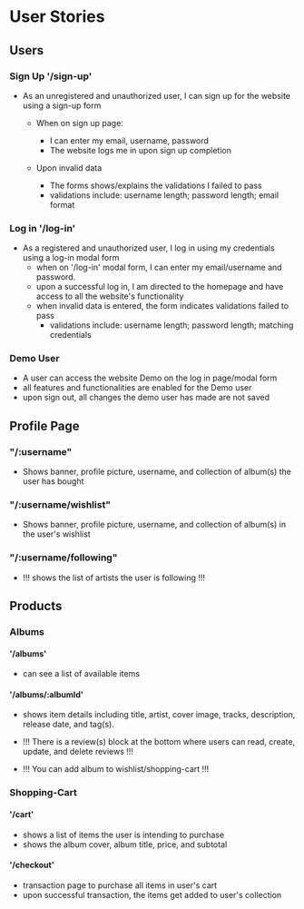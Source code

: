 # User Stories

## Users

### Sign Up '/sign-up'
* As an unregistered and unauthorized user, I can sign up for the website using a sign-up form
    * When on sign up page:
        * I can enter my email, username, password
        * The website logs me in upon sign up completion

    * Upon invalid data
        * The forms shows/explains the validations I failed to pass
        * validations include: username length; password length; email format

### Log in '/log-in'
* As a registered and unauthorized user, I log in using my credentials using a log-in modal form
    * when on '/log-in' modal form, I can enter my email/username and password.
    * upon a successful log in, I am directed to the homepage and have access to all the website's functionality
    * when invalid data is entered, the form indicates validations failed to pass
        * validations include: username length; password length; matching credentials


### Demo User
* A user can access the website Demo on the log in page/modal form
* all features and functionalities are enabled for the Demo user
* upon sign out, all changes the demo user has made are not saved


## Profile Page
### "/:username"
* Shows banner, profile picture, username, and collection of album(s) the user has bought

### "/:username/wishlist"
* Shows banner, profile picture, username, and collection of album(s) in the user's wishlist

### "/:username/following"
* !!! shows the list of artists the user is following !!!


## Products

### Albums

#### '/albums'
* can see a list of available items

#### '/albums/:albumId'
* shows item details including title, artist, cover image, tracks, description, release date, and tag(s).

* !!! There is a review(s) block at the bottom where users can read, create, update, and delete reviews !!!
* !!! You can add album to wishlist/shopping-cart !!!


### Shopping-Cart
#### '/cart'
* shows a list of items the user is intending to purchase
* shows the album cover, album title, price, and subtotal

#### '/checkout'
* transaction page to purchase all items in user's cart
* upon successful transaction, the items get added to user's collection
